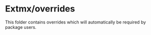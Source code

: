 # Extmx/overrides

This folder contains overrides which will automatically be required by package users.
